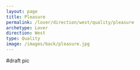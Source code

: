 ```yaml
---
layout: page
title: Pleasure
permalink: /lover/direction/west/quality/pleasure
archetype: Lover
direction: West
type: Quality
image: /images/back/pleasure.jpg
---
```

#draft pic
